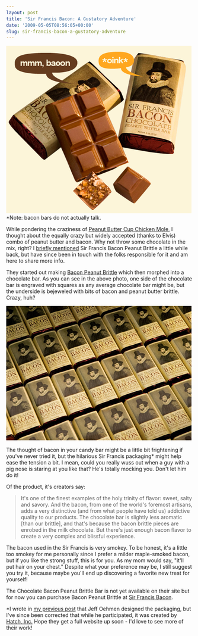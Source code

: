 ```yaml
---
layout: post
title: 'Sir Francis Bacon: A Gustatory Adventure'
date: '2009-05-05T08:56:05+00:00'
slug: sir-francis-bacon-a-gustatory-adventure
---
```

<img src='images/uploads/2009/03/sir_francis_bacon_bar_02.jpg' alt='Sir Francis Bacon Peanut Butter Brittle Bar' class="yellowborder" />
*Note: bacon bars do not actually talk.

While pondering the craziness of <a href="http://www.cpbgallery.com/2009/04/28/peanut-butter-cup-chicken-mole/">Peanut Butter Cup Chicken Mole</a>, I thought about the equally crazy but widely accepted (thanks to Elvis) combo of peanut butter and bacon. Why not throw some chocolate in the mix, right? I <a href="http://www.cpbgallery.com/2009/03/10/the-national-peanut-boards-peanut-tasting-event-in-nyc/">briefly mentioned</a> Sir Francis Bacon Peanut Brittle a little while back, but have since been in touch with the folks responsible for it and am here to share more info.

They started out making <a href="http://www.baconpeanutbrittle.com/catalog/i1.html">Bacon Peanut Brittle</a> which then morphed into a chocolate bar. As you can see in the above photo, one side of the chocolate bar is engraved with squares as any average chocolate bar might be, but the underside is bejeweled with bits of bacon and peanut butter brittle. Crazy, huh?

<img src='images/uploads/2009/03/sir_francis_bacon_bar_011.jpg' alt='Sir Francis Bacon Brittle' class="yellowborder"/>

The thought of bacon in your candy bar might be a little bit frightening if you've never tried it, but the hilarious Sir Francis packaging* might help ease the tension a bit. I mean, could you really wuss out when a guy with a pig nose is staring at you like that? He's totally mocking you. Don't let him do it!

Of the product, it's creators say:



<blockquote>It's one of the finest examples of the holy trinity of flavor: sweet, salty and savory. And the bacon, from one of the world's foremost artisans, adds a very distinctive (and from what people have told us) addictive quality to our products. The chocolate bar is slightly less aromatic [than our brittle], and that's because the bacon brittle pieces are enrobed in the milk chocolate. But there's just enough bacon flavor to create a very complex and blissful experience.</blockquote>



The bacon used in the Sir Francis is very smokey. To be honest, it's a little too smokey for me personally since I prefer a milder maple-smoked bacon, but if you like the strong stuff, this is for you. As my mom would say, "it'll put hair on your chest." Despite what your preference may be, I still suggest you try it, because maybe you'll end up discovering a favorite new treat for yourself!

The Chocolate Bacon Peanut Brittle Bar is not yet available on their site but for now you can purchase Bacon Peanut Brittle at <a href="http://www.baconpeanutbrittle.com/index.html">Sir Francis Bacon</a>.

*I wrote in <a href="http://www.cpbgallery.com/2009/03/10/the-national-peanut-boards-peanut-tasting-event-in-nyc/">my previous post</a> that Jeff Oehmen designed the packaging, but I've since been corrected that while he participated, it was created by <a href="http://www.hatchbigideas.com/">Hatch, Inc.</a> Hope they get a full website up soon - I'd love to see more of their work!
